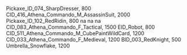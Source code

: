 Pickaxe_ID_074_SharpDresser, 800
CID_416_Athena_Commando_M_AssassinSuit, 2000
Pickaxe_ID_102_RedRidin, 800
na
na
na
CID_083_Athena_Commando_F_Tactical, 1500
EID_Robot, 800
CID_511_Athena_Commando_M_CubePaintWildCard, 1200
CID_033_Athena_Commando_F_Medieval, 1200
BID_003_RedKnight, 500
Umbrella_Snowflake, 1200
